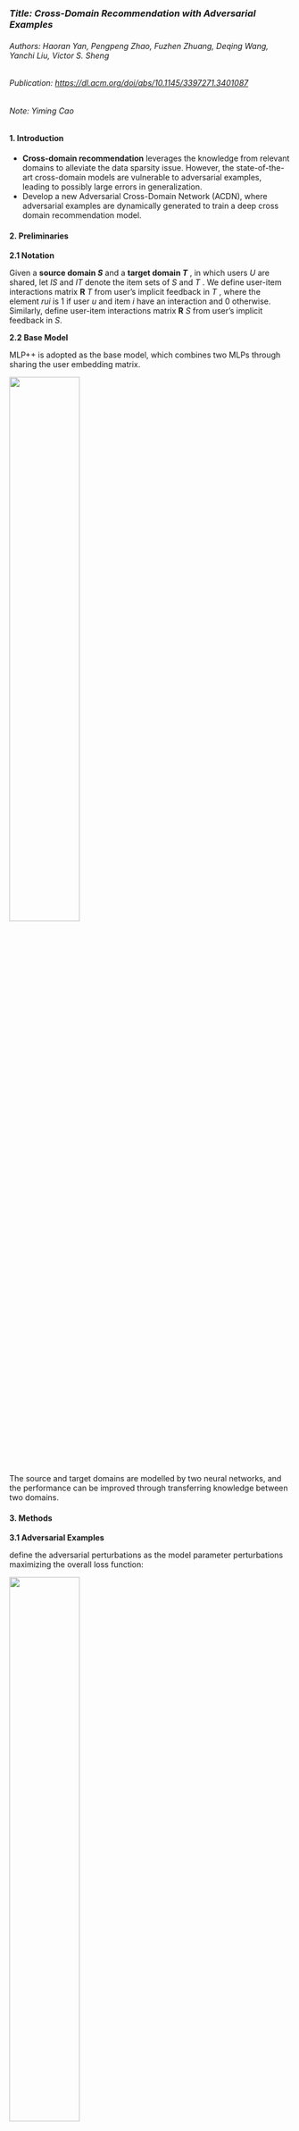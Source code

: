 ### *Title: Cross-Domain Recommendation with Adversarial Examples*

###### Authors: Haoran Yan, Pengpeng Zhao, Fuzhen Zhuang, Deqing Wang, Yanchi Liu, Victor S. Sheng

###### Publication: https://dl.acm.org/doi/abs/10.1145/3397271.3401087

###### Note: Yiming Cao



#### **1. Introduction**

- **Cross-domain recommendation** leverages the knowledge from relevant domains to alleviate the data sparsity issue. However, the state-of-the-art cross-domain models are vulnerable to adversarial examples, leading to possibly large errors in generalization.
- Develop a new Adversarial Cross-Domain Network (ACDN), where adversarial examples are dynamically generated to train a deep cross domain recommendation model.



#### 2. **Preliminaries**

**2.1  Notation**

Given a **source domain *S***  and a **target domain *T***  , in which users *U*  are shared, let *IS* and *IT* denote the item sets of  *S*  and  *T* . We define user-item interactions matrix **R** *T*  from user’s implicit feedback in  *T* , where the element *rui* is 1 if user *u* and item *i* have an interaction and 0 otherwise. Similarly, define user-item interactions matrix **R** *S*  from user’s implicit feedback in  *S*.

**2.2 Base Model**

MLP++ is adopted as the base model, which combines two MLPs through sharing the user embedding matrix. 

<img src="https://p3-tt-ipv6.byteimg.com/origin/pgc-image/bf8e93deed8040b7b3d5e8cbcc107ea4" width="50%" height="50%" />

The source and target domains are modelled by two neural networks, and the performance can be improved through transferring knowledge between two domains.





#### 3. Methods

**3.1  Adversarial Examples**

define the adversarial perturbations as the model parameter perturbations maximizing the overall loss function:

<img src="https://p26-tt.byteimg.com/origin/pgc-image/71ffba6c09c64a25927df2792c493cd9" width="50%" height="50%" />

- *n* is the perturbations on the embedding parameters 

- *θ emb* = *{***P** ,  **Q** *t*,  **Q** *s}*

-  *θ f* = *{**θ**ft* *, **θ**fs* *}* is the parameters in output and hidden layers. 

  Essentially, the adversarial perturbations **n** *adv* is a kind of **gradient noise**. 





**3.2 Adversarial Cross-Domain Network**

<img src="https://p26-tt.byteimg.com/origin/pgc-image/6476619227de430f8214d146e7d68895" width="60%" height="60%" />

The objective function of ACDN is defined as follows:

<img src="https://p6-tt-ipv6.byteimg.com/origin/pgc-image/4564a487bd1a4775a770184918c55311" width="50%" height="50%" />

The architecture of the proposed model is shown in Fig. 1, which consists of four modules: 

- Input Layer

  First, the Input Layer adopts the one-hot encoding to encode user-item interaction indices.

- Embedding Layer

  Second, the one-hot encodings are embedded into continuous representations and add adversarial perturbations on them to construct adversarial examples in the Embedding Layer.

- Hidden Layers 

  Third, we transform the representations to the final ones in the Hidden Layers.

- Output Layer. 

     Finally, the Output Layer predicts the score with the final representations.





#### 4. Experiments

Table 1 summarizes the statistics of the **two real-world cross-domain datasets**. The first dataset Mobile contains data of user reading news and app installation. The **app installation** and **news reading** are the **target** and **source domain**, respectively. The second dataset Amazon contains the two largest categories, Books and Movies, where Books is the target domain and Movies is the source domain. On the two sparse datasets, we hope to **transfer knowledge form the source domain** to **improve the performance of the target domain recommendation**.

<img src="https://p9-tt-ipv6.byteimg.com/origin/pgc-image/6e176114e9bc46e199520e49cc5bd88e" width="50%" height="50%"/>

We use the **leave-one-out method** to evaluate the item recommendation model. We randomly sample one interaction for each user as the validation item to determine the model hyper-parameters. 

For each user, **one interaction** is reserved as the **test item** and **99 items which are not interacted** are randomly sampled as **negative examples**. We **evaluate the model by ranking the 100 items**. We adopt the **Hit Ratio (HR)**, the **Normalized Discounted Cumulative Gain (NDCG)** and the **Mean Reciprocal Rank (MRR)** as the evaluation metrics and cut the ranked list at K = 10. 

- *Baselines*
  - **BPRMF**
  - **MLP**
  - **CMF**
  - **CDCF**
  - **MLP++**
  - **CSN**
  - **CoNet**
  - **SCoNet**

<img src="https://p26-tt.byteimg.com/origin/pgc-image/754c1edbcbc94d2f81ce7d32e0667cd2" width="70%" height="70%"/>
